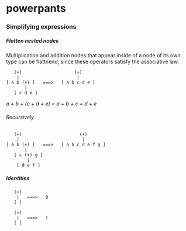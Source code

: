 # powerpants


### Simplifying expressions

##### Flatten nested nodes

Multiplication and addition nodes that appear inside of a node of its own type can be flattnend, since these operators satisfy the associative law.

```
   (+)                    (+)
    |                      |
[ a b (+) ]   ===>   [ a b c d e ]
       | 
   [ c d e ]
```

<i> a + b + (c + d + e) = a + b + c + d + e </i>

###### Recursively

```
   (+)                      (+)
    |                        |
[ a b (+) ]   ===>   [ a b c d e f g ]
       | 
   [ c (+) g ]
        |
    [ d e f ]
```

##### Identities

```
   (+)
    |   ===>   0
   [ ]
```

```
   (×)
    |   ===>   1
   [ ]
```
